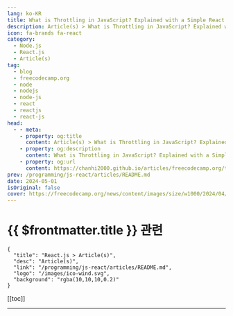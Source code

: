 ```yaml
---
lang: ko-KR
title: What is Throttling in JavaScript? Explained with a Simple React Use Case
description: Article(s) > What is Throttling in JavaScript? Explained with a Simple React Use Case
icon: fa-brands fa-react
category: 
  - Node.js
  - React.js
  - Article(s)
tag: 
  - blog
  - freecodecamp.org
  - node
  - nodejs
  - node-js
  - react
  - reactjs
  - react-js
head:
  - - meta:
    - property: og:title
      content: Article(s) > What is Throttling in JavaScript? Explained with a Simple React Use Case
    - property: og:description
      content: What is Throttling in JavaScript? Explained with a Simple React Use Case
    - property: og:url
      content: https://chanhi2000.github.io/articles/freecodecamp.org/throttling-in-javascript.html
prev: /programming/js-react/articles/README.md
date: 2024-05-01
isOriginal: false
cover: https://freecodecamp.org/news/content/images/size/w1000/2024/04/throttling-image.jpeg
---
```


# {{ $frontmatter.title }} 관련

```component VPCard
{
  "title": "React.js > Article(s)",
  "desc": "Article(s)",
  "link": "/programming/js-react/articles/README.md",
  "logo": "/images/ico-wind.svg",
  "background": "rgba(10,10,10,0.2)"
}
```

[[toc]]

---

<SiteInfo
  name="What is Throttling in JavaScript? Explained with a Simple React Use Case"
  desc="Welcome back, fellow developers! Today, we are once again delving into JavaScript and Web Development and learning about throttling.  As a developer, making your website user-friendly is important. This goes a long way toward the product's success, and a key part of the user experience is the website's performance."
  url="https://freecodecamp.org/news/throttling-in-javascript/"
  logo="https://cdn.freecodecamp.org/universal/favicons/favicon.ico"
  preview="https://freecodecamp.org/news/content/images/size/w1000/2024/04/throttling-image.jpeg"/>

<!-- TODO: 작성 -->

